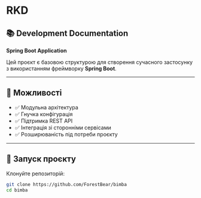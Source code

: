 # RKD

## 📚 Development Documentation  
**Spring Boot Application**

Цей проєкт є базовою структурою для створення сучасного застосунку з використанням фреймворку **Spring Boot**.

---

## 🔧 Можливості

- ✅ Модульна архітектура  
- ✅ Гнучка конфігурація  
- ✅ Підтримка REST API  
- ✅ Інтеграція зі сторонніми сервісами  
- ✅ Розширюваність під потреби проєкту  

---

## 🚀 Запуск проєкту

Клонуйте репозиторій:

```bash
git clone https://github.com/ForestBear/bimba
cd bimba
